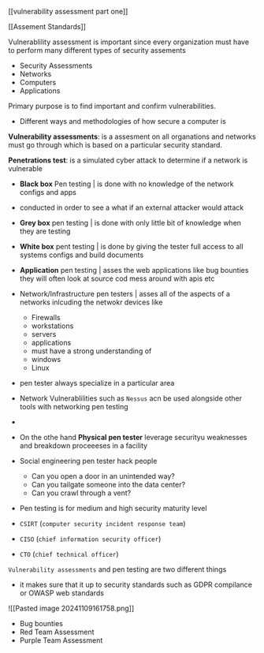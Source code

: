 
[[vulnerability assessment part one]]

[[Assement Standards]]

Vulnerablility assessment is important since every organization must have to perform many different types of security assements 

- Security  Assessments 
- Networks 
- Computers 
- Applications

Primary purpose is to find important and confirm vulnerabilities. 

- Different ways and methodologies of how secure a computer is 

**Vulnerability assessments**: is a assesment on all organations and networks must go through which is based on a particular security standard. 

**Penetrations test**: is a simulated cyber attack to determine if a network is vulnerable 

- **Black box** Pen testing | is done with no knowledge of the network configs and apps 
- conducted in order to see a what if an external attacker would attack 
- **Grey box** pen testing | is done with only little bit of knowledge when they are testing 
- **White box** pent testing | is done by giving the tester full access to all systems configs and build documents
- **Application** pen testing | asses the web applications like bug bounties they will often look at source cod mess around with apis etc 
- Network/Infrastructure pen testers | asses all of the aspects of a networks inlcuding the netwokr devices like 
	- Firewalls 
	- workstations
	- servers
	- applications 
	- must have a strong understanding of 
	- windows 
	- Linux 
- pen tester always specialize in a particular area 

- Network Vulnerablilities such as `Nessus` acn be used alongside other tools with networking pen testing
- 

- On the othe hand **Physical pen tester** leverage securityu weaknesses and breakdown proceeeses in a facility
- Social engineering pen tester hack people 
	- Can you open a door in an unintended way?
	- Can you tailgate someone into the data center?
	- Can you crawl through a vent?

- Pen testing is for medium and high security maturity level 
- `CSIRT` (`computer security incident response team`)
- `CISO` (`chief information security officer`)
- `CTO` (`chief technical officer`)


`Vulnerability assessments` and pen testing are two different things 

- it makes sure that it up to security standards such as GDPR compilance or OWASP web standards 

![[Pasted image 20241109161758.png]]

- Bug bounties 
- Red Team Assessment 
- Purple Team Assessment 